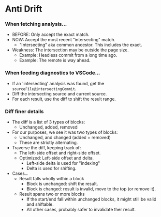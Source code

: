 # Anti Drift

### When fetching analysis...
* BEFORE: Only accept the exact match.
* NOW: Accept the most recent "intersecting" match.
  * "Intersecting" aka common ancestor. This includes the exact.
* Weakness: The intersection may be outside the page size.
  * Example: Headless commit from a long time ago.
  * Example: The remote is way ahead.

### When feeding diagnostics to VSCode...
* If an 'intersecting' analysis was found, get the `sourceFile@intersectingCommit`.
* Diff the intersecting source and current source.
* For each result, use the diff to shift the result range.

### Diff finer details
* The diff is a list of 3 types of blocks:
  * Unchanged, added, removed
* For our purposes, we see it was two types of blocks:
  * Unchanged, and changed (added + removed)
  * These are strictly alternating.
* Traverse the diff, keeping track of:
  * The left-side offset and right-side offset.
  * Optimized: Left-side offset and delta.
    * Left-side delta is used for "indexing"
	* Delta is used for shifting.
* Cases...
  * Result falls wholly within a block
    * Block is unchanged: shift the result.
	* Block is changed: result is invalid, move to the top (or remove it).
  * Result spans two or more blocks
    * If the start/end fall within unchanged blocks, it might still be valid and shiftable.
	* All other cases, probably safer to invalidate ther result.
  